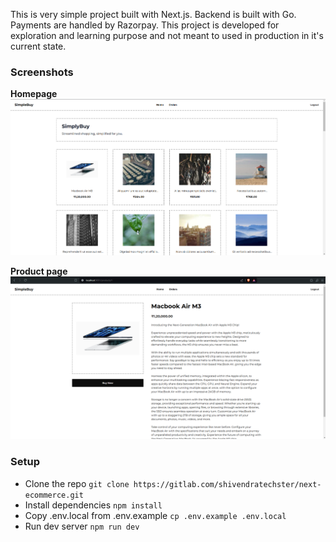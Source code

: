 This is very simple project built with Next.js. Backend is built with Go. Payments are handled by Razorpay.
This project is developed for exploration and learning purpose and not meant to used in production in it's current state.

### Screenshots

**Homepage**  
![Homepage](screenshots/home.png)  

**Product page**  
![Product details](screenshots/product-details.png)  


### Setup
- Clone the repo ```git clone https://gitlab.com/shivendratechster/next-ecommerce.git```
- Install dependencies ```npm install```
- Copy .env.local from .env.example ```cp .env.example .env.local```
- Run dev server ```npm run dev```
